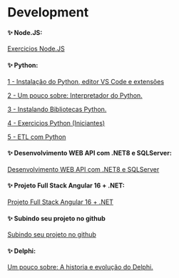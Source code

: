 # Development


#### ✨ Node.JS:

<div> 
<p><a href="https://github.com/JosiTubaroski/Node_JS">Exercicios Node.JS </a></p>
</div> 

#### ✨ Python:

<div> 
<p><a href="https://github.com/JosiTubaroski/Instala_Python_VSCode_Extencoes/blob/main/README.md">1 - Instalação do Python, editor VS Code e extensões </a></p>
</div> 

<div> 
<p><a href="https://github.com/JosiTubaroski/Inter">2 - Um pouco sobre: Interpretador do Python. </a></p>
</div> 

<div> 
<p><a href="https://github.com/JosiTubaroski/Blibliotecas_Python">3 - Instalando Bibliotecas Python. </a></p>
</div> 

<div> 
<p><a href="https://github.com/JosiTubaroski/Python-Exercises">4 - Exercicios Python (Iniciantes) </a></p>
</div> 

<div> 
<p><a href="https://github.com/JosiTubaroski/ETL_com_python">5 - ETL com Python </a></p>
</div> 

#### ✨ Desenvolvimento WEB API com .NET8 e SQLServer:

<div> 
<p><a href="https://github.com/JosiTubaroski/WEB-API-com-.NET-8-e-SQL-Server">Desenvolvimento WEB API com .NET8 e SQLServer</a></p>
</div> 

#### ✨ Projeto Full Stack Angular 16 + .NET:

<div> 
<p><a href="https://github.com/JosiTubaroski/-FullStackAngular_16_-_.NET">Projeto Full Stack Angular 16 + .NET</a></p>
</div> 

#### ✨ Subindo seu projeto no github

<div> 
<p><a href="https://github.com/JosiTubaroski/Subir_Projeto_Github">Subindo seu projeto no github</a></p>
</div> 

#### ✨ Delphi:

<div> 
<p><a href="https://github.com/JosiTubaroski/Delphi">Um pouco sobre: A historia e evolução do Delphi. </a></p>
</div> 



